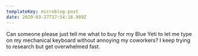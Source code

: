```yaml
---
templateKey: microblog-post
date: 2020-03-27T17:54:18.899Z
---
```


Can someone please just tell me what to buy for my Blue Yeti to let me type on my mechanical keyboard without annoying my coworkers? I keep trying to research but get overwhelmed fast.
